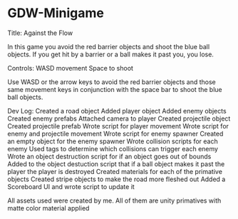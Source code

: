 # GDW-Minigame


Title: Against the Flow

In this game you avoid the red barrier objects and shoot the blue ball objects.  If you get hit by a barrier or a ball makes it past you, you lose.

Controls: WASD movement
          Space to shoot

Use WASD or the arrow keys to avoid the red barrier objects and those same movement keys in conjunction with the space bar to shoot the blue ball objects.


Dev Log:
  Created a road object
  Added player object
  Added enemy objects
  Created enemy prefabs
  Attached camera to player
  Created projectile object
  Created projectile prefab
  Wrote script for player movement
  Wrote script for enemy and projectile movement
  Wrote script for enemy spawner
  Created an empty object for the enemy spawner
  Wrote collision scripts for each enemy
    Used tags to determine which collisions can trigger each enemy
  Wrote an object destruction script for if an object goes out of bounds
  Added to the object destuction script that if a ball object makes it past the player the player is destroyed
  Created materials for each of the primative objects
  Created stripe objects to make the road more fleshed out
  Added a Scoreboard UI and wrote script to update it

All assets used were created by me.  All of them are unity primatives with matte color material applied
